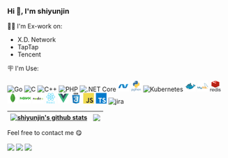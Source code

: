 ### Hi 👋, I'm shiyunjin
🏃‍♂️ I'm Ex-work on:
 - X.D. Network
 - TapTap
 - Tencent

🪧 I'm Use:
<p align="left">
<img src="https://cdn.jsdelivr.net/gh/devicons/devicon/icons/go/go-original.svg" alt="Go" width="25" height="25" />
<img src="https://cdn.jsdelivr.net/gh/devicons/devicon/icons/c/c-original.svg" alt="C" width="25" height="25" />
<img src="https://cdn.jsdelivr.net/gh/devicons/devicon/icons/cplusplus/cplusplus-original.svg" alt="C++" width="25" height="25" />
<img src="https://cdn.jsdelivr.net/gh/devicons/devicon/icons/php/php-original.svg" alt="PHP" width="25" height="25" />
<img src="https://cdn.jsdelivr.net/gh/devicons/devicon/icons/dotnetcore/dotnetcore-original.svg" alt=".NET Core" width="25" height="25" />
<img src="https://raw.githubusercontent.com/devicons/devicon/master/icons/dot-net/dot-net-original.svg" alt=".NET" width="25" height="25" />
<img src="https://raw.githubusercontent.com/devicons/devicon/master/icons/python/python-original-wordmark.svg" alt="python" width="25" height="25" />

<img src="https://www.vectorlogo.zone/logos/kubernetes/kubernetes-icon.svg" alt="Kubernetes" width="25" height="25" />
<img src="https://raw.githubusercontent.com/devicons/devicon/master/icons/docker/docker-original.svg" alt="Docker" width="25" height="25" />
<img src="https://raw.githubusercontent.com/devicons/devicon/master/icons/mysql/mysql-original-wordmark.svg" alt="mysql" width="25" height="25" />
<img src="https://raw.githubusercontent.com/devicons/devicon/master/icons/redis/redis-original-wordmark.svg" alt="redis" width="25" height="25" />
<img src="https://raw.githubusercontent.com/devicons/devicon/master/icons/mongodb/mongodb-original.svg" alt="mongodb" width="25" height="25" />
<img src="https://raw.githubusercontent.com/devicons/devicon/master/icons/nginx/nginx-original.svg" alt="nginx" width="25" height="25" />


<img src="https://raw.githubusercontent.com/devicons/devicon/master/icons/nodejs/nodejs-original-wordmark.svg" alt="nodejs" width="25" height="25" />
<img src="https://raw.githubusercontent.com/devicons/devicon/master/icons/react/react-original-wordmark.svg" alt="react" width="25" height="25" />
<img src="https://raw.githubusercontent.com/devicons/devicon/master/icons/vuejs/vuejs-original.svg" alt="vue" width="25" height="25" />
<img src="https://raw.githubusercontent.com/devicons/devicon/master/icons/css3/css3-original-wordmark.svg" alt="css3" width="25" height="25" />
<img src="https://raw.githubusercontent.com/devicons/devicon/master/icons/javascript/javascript-original.svg" alt="javascript" width="25" height="25" />
<img src="https://raw.githubusercontent.com/devicons/devicon/master/icons/typescript/typescript-original.svg" alt="typescript" width="25" height="25" />

<img src="https://cdn.jsdelivr.net/gh/devicons/devicon/icons/jira/jira-original.svg" alt="jira" width="25" height="25" />
</p>


| <a href="https://github.com/anuraghazra/github-readme-stats"><img align="center" src="https://github-readme-stats.shiyunjin.vercel.app/api?theme=graywhite&count_private=true&username=shiyunjin&show_icons=true&include_all_commits=true&hide_border=true" alt="shiyunjin's github stats" /></a> | <a href="https://github.com/anuraghazra/github-readme-stats"><img align="center" src="https://github-readme-stats.shiyunjin.vercel.app/api/top-langs/?theme=graywhite&count_private=true&username=shiyunjin&layout=compact&hide_border=true&hide=html" /></a> |
| ------------- | ------------- |

Feel free to contact me :yum:
<br><br>
[<img src="https://img.shields.io/badge/Telegram-%40shiyunjin-28a8ea">](https://t.me/shiyunjin)
[<img src="https://img.shields.io/badge/Email-to%40shiyunjin.cn-orange">](mailto:to@shiyunjin)
[<img src="https://img.shields.io/badge/Personal%20Site-blog.shiyunjin.com-red">](https://blog.shiyunjin.comv)
